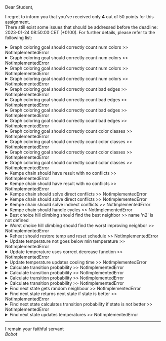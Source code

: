 Dear Student,

I regret to inform you that you've received only **4** out of 50 points for this assignment.\
There still exist some issues that should be addressed before the deadline: 2023-01-24 08:50:00 CET (+0100). For further details, please refer to the following list:

<details><summary>Graph coloring goal should correctly count num colors &gt;&gt; NotImplementedError</summary></details>
<details><summary>Graph coloring goal should correctly count num colors &gt;&gt; NotImplementedError</summary></details>
<details><summary>Graph coloring goal should correctly count num colors &gt;&gt; NotImplementedError</summary></details>
<details><summary>Graph coloring goal should correctly count num colors &gt;&gt; NotImplementedError</summary></details>
<details><summary>Graph coloring goal should correctly count bad edges &gt;&gt; NotImplementedError</summary></details>
<details><summary>Graph coloring goal should correctly count bad edges &gt;&gt; NotImplementedError</summary></details>
<details><summary>Graph coloring goal should correctly count bad edges &gt;&gt; NotImplementedError</summary></details>
<details><summary>Graph coloring goal should correctly count bad edges &gt;&gt; NotImplementedError</summary></details>
<details><summary>Graph coloring goal should correctly count color classes &gt;&gt; NotImplementedError</summary></details>
<details><summary>Graph coloring goal should correctly count color classes &gt;&gt; NotImplementedError</summary></details>
<details><summary>Graph coloring goal should correctly count color classes &gt;&gt; NotImplementedError</summary></details>
<details><summary>Graph coloring goal should correctly count color classes &gt;&gt; NotImplementedError</summary></details>
<details><summary>Kempe chain should have result with no conflicts &gt;&gt; NotImplementedError</summary></details>
<details><summary>Kempe chain should have result with no conflicts &gt;&gt; NotImplementedError</summary></details>
<details><summary>Kempe chain should solve direct conflicts &gt;&gt; NotImplementedError</summary></details>
<details><summary>Kempe chain should solve direct conflicts &gt;&gt; NotImplementedError</summary></details>
<details><summary>Kempe chain should solve indirect conflicts &gt;&gt; NotImplementedError</summary></details>
<details><summary>Kempe chain should handle cycles &gt;&gt; NotImplementedError</summary></details>
<details><summary>Best choice hill climbing should find the best neighbor &gt;&gt; name &#x27;n2&#x27; is not defined</summary></details>
<details><summary>Worst choice hill climbing should find the worst improving neighbor &gt;&gt; NotImplementedError</summary></details>
<details><summary>Reheat should restore temp and reset schedule &gt;&gt; NotImplementedError</summary></details>
<details><summary>Update temperature not goes below min temperature &gt;&gt; NotImplementedError</summary></details>
<details><summary>Update temperature uses correct decrease function &gt;&gt; NotImplementedError</summary></details>
<details><summary>Update temperature updates cooling time &gt;&gt; NotImplementedError</summary></details>
<details><summary>Calculate transition probability &gt;&gt; NotImplementedError</summary></details>
<details><summary>Calculate transition probability &gt;&gt; NotImplementedError</summary></details>
<details><summary>Calculate transition probability &gt;&gt; NotImplementedError</summary></details>
<details><summary>Calculate transition probability &gt;&gt; NotImplementedError</summary></details>
<details><summary>Find next state gets random neighbour &gt;&gt; NotImplementedError</summary></details>
<details><summary>Find next state returns next state if state is better &gt;&gt; NotImplementedError</summary></details>
<details><summary>Find next state calculates transition probability if state is not better &gt;&gt; NotImplementedError</summary></details>
<details><summary>Find next state updates temperatures &gt;&gt; NotImplementedError</summary></details>

-----------
I remain your faithful servant\
_Bobot_